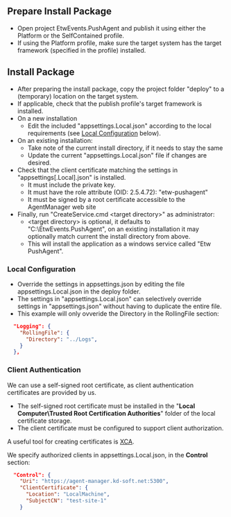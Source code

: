 ## Prepare Install Package

- Open project EtwEvents.PushAgent and publish it using either the Platform or the SelfContained profile.
- If using the Platform profile, make sure the target system has the target framework (specified in the profile) installed.

## Install Package

- After preparing the install package, copy the project folder "deploy" to a (temporary) location on the target system.
- If applicable, check that the publish profile's target framework is installed.
- On a new installation
    - Edit the included "appsettings.Local.json" according to the local requirements (see [Local Configuration](#local-configuration) below).
- On an existing installation:
    - Take note of the current install directory, if it needs to stay the same
    - Update the current "appsettings.Local.json" file if changes are desired.
- Check that the client certificate matching the settings in "appsettings[.Local].json" is installed.
    - It must include the private key.
    - It must have the role attribute (OID: 2.5.4.72): "etw-pushagent"
    - It must be signed by a root certificate accessible to the AgentManager web site
- Finally, run "CreateService.cmd \<target directory>" as administrator:
    - \<target directory> is optional, it defaults to "C:\EtwEvents.PushAgent", on an existing installation
      it may optionally match current the install directory from above.
    - This will install the application as a windows service called "Etw PushAgent".

### Local Configuration

- Override the settings in appsettings.json by editing the file appsettings.Local.json in the deploy folder.
- The settings in "appsettings.Local.json" can selectively override settings in "appsettings.json" without having to duplicate the entire file.
- This example will only ovveride the Directory in the RollingFile section:
```json
  "Logging": {
    "RollingFile": {
      "Directory": "../Logs",
    }
  },
```

### Client Authentication

We can use a self-signed root certificate, as client authentication certificates are provided by us. 

- The self-signed root certificate must be installed in the "**Local Computer\Trusted Root Certification Authorities**" folder of the local certificate storage.
- The client certificate must be configured to support client authorization.

A useful tool for creating certificates is [XCA](https://www.hohnstaedt.de/xca/).

We specify authorized clients in appsettings.Local.json, in the **Control** section:
```json
  "Control": {
    "Uri": "https://agent-manager.kd-soft.net:5300",
    "ClientCertificate": {
      "Location": "LocalMachine",
      "SubjectCN": "test-site-1"
    }
```

